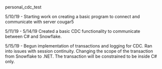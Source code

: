 personal_cdc_test

5/10/19 -
    Starting work on creating a basic program to connect and communicate with server cougar5

5/11/19 - 5/14/19
    Created a basic CDC functionality to communicate between C# and Snowflake.

5/15/19 -
    Begun implementation of transactions and logging for CDC.
    Ran into issues with session continuity. Changing the scope of the transaction from Snowflake to .NET.
    The transaction will be constrained to be inside C# only.

